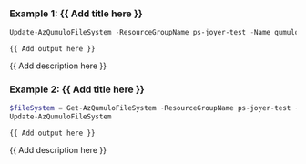 ### Example 1: {{ Add title here }}
```powershell
Update-AzQumuloFileSystem -ResourceGroupName ps-joyer-test -Name qumulo-resource-01 -Tag @{"123"="abc"}
```

```output
{{ Add output here }}
```

{{ Add description here }}

### Example 2: {{ Add title here }}
```powershell
$fileSystem = Get-AzQumuloFileSystem -ResourceGroupName ps-joyer-test -Name qumulo-resource-01
Update-AzQumuloFileSystem
```

```output
{{ Add output here }}
```

{{ Add description here }}

